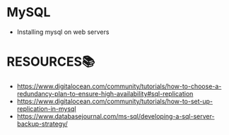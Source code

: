 # MySQL
- Installing mysql on web servers

# RESOURCES📚
- https://www.digitalocean.com/community/tutorials/how-to-choose-a-redundancy-plan-to-ensure-high-availability#sql-replication
- https://www.digitalocean.com/community/tutorials/how-to-set-up-replication-in-mysql
- https://www.databasejournal.com/ms-sql/developing-a-sql-server-backup-strategy/
